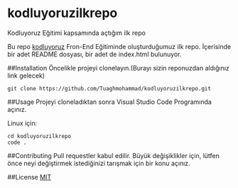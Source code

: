 # kodluyoruzilkrepo
Kodluyoruz Eğitimi kapsamında açtığım ilk repo

Bu repo [kodluyoruz](www.kodluyoruz.com) Fron-End Eğitiminde oluşturduğumuz ilk repo. İçerisinde bir adet README dosyası, bir adet de index.html bulunuyor.

##Installation
Öncelikle projeyi clonelayın.(Burayı sizin reponuzdan aldığınız link gelecek)

`git clone https://github.com/Tuaghmohammad/kodluyoruzilkrepo.git`

##Usage
Projeyi cloneladıktan sonra Visual Studio Code Programında açınız.

Linux için:

```
cd kodluyoruzilkrepo
code .
```
##Contributing
Pull requestler kabul edilir. Büyük değişiklikler için, lütfen önce neyi değiştirmek istediğinizi tarışmak için bir konu açınız.

##License
[MIT](https://choosealicense.com/licenses/mit/)

